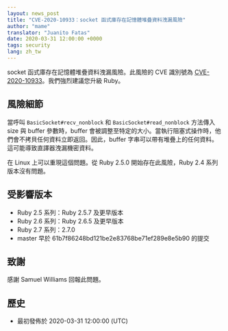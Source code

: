 ```yaml
---
layout: news_post
title: "CVE-2020-10933：socket 函式庫存在記憶體堆疊資料洩漏風險"
author: "mame"
translator: "Juanito Fatas"
date: 2020-03-31 12:00:00 +0000
tags: security
lang: zh_tw
---
```


socket 函式庫存在記憶體堆疊資料洩漏風險。此風險的 CVE 識別號為  [CVE-2020-10933](http://cve.mitre.org/cgi-bin/cvename.cgi?name=CVE-2020-10933)。我們強烈建議您升級 Ruby。

## 風險細節

當呼叫 `BasicSocket#recv_nonblock` 和 `BasicSocket#read_nonblock` 方法傳入 size 與 buffer 參數時，buffer 會被調整至特定的大小。當執行阻塞式操作時，他們會不拷貝任何資料立即返回。因此，buffer 字串可以帶有堆疊上的任何資料。這可能導致直譯器洩漏機密資料。

在 Linux 上可以重現這個問題。從 Ruby 2.5.0 開始存在此風險，Ruby 2.4 系列版本沒有問題。

## 受影響版本

* Ruby 2.5 系列：Ruby 2.5.7 及更早版本
* Ruby 2.6 系列：Ruby 2.6.5 及更早版本
* Ruby 2.7 系列：2.7.0
* master 早於 61b7f86248bd121be2e83768be71ef289e8e5b90 的提交

## 致謝

感謝 Samuel Williams 回報此問題。

## 歷史

* 最初發佈於 2020-03-31 12:00:00 (UTC)
